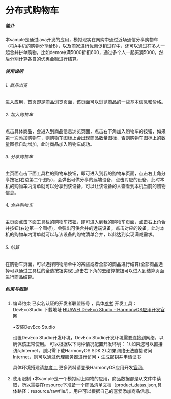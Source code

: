 # 分布式购物车

##### 简介

​       本sample是通过java开发的应用，模拟现实在网购中通过近场通信分享购物车（将A手机的购物分享给B），以及商家进行优惠促销过程中，还可以通过在多人一起合并拼单购物，比如demo中满5000折扣600，通过多个人一起买满5000，然后分别计算各自的优惠金额进行结算。

##### 使用说明

######  1. 商品浏览

​       进入应用，首页即是商品浏览页面，该页面可以浏览商品的一些基本信息和价格。

###### 2. 加入购物车

​       点击具体商品，会进入到商品信息浏览页面，点击右下角加入购物车的按钮，如果第一次添加购物车，则购物车图标上会出现商品数量图标，否则购物车图标上的数量图标自动增加，此时商品加入购物车成功。

###### 3. 分享购物车

​       主页面点击下面工具栏的购物车按钮，即可进入到我的购物车页面，点击右上角分享按钮(右边第二个图标)，会弹出可供分享的远端设备，点击对应的设备，此时本机的购物车内清单就可以分享到该设备，可以让该设备的人查看到本机当前的购物信息。

###### 4. 合并购物车

​       主页面点击下面工具栏的购物车按钮，即可进入到我的购物车页面，点击右上角合并按钮(右边第一个图标)，会弹出可供合并的远端设备，点击对应的设备，此时本机的购物车内清单就可以与该设备的购物清单合并，以此达到实现满减需求。

###### 5. 结算

​       在购物车页面，可以选择购物清单中的某些或者全部的商品进行结算(全部商品选择可以通过工具栏的全选按钮实现),点击右下角的去结算按钮可以进入到结算页面进行商品结算。

##### 约束与限制

1. 编译约束
   已实名认证的开发者联盟账号 ，具体[参考](https://developer.huawei.com/consumer/cn/ )
   开发工具：DevEcoStudio 下载地址 [HUAWEI DevEco Studio - HarmonyOS应用开发官网](https://developer.harmonyos.com/cn/develop/deveco-studio#download) 

   •安装DevEco Studio 

   设置DevEco Studio开发环境，DevEco Studio开发环境需要连接到网络，以确保该正常使用。
   可以根据以下两种情况配置开发环境：
           1).如果您可以直接访问Internet，则只需下载HarmonyOS SDK 
           2).如果网络无法直接访问Internet，则可以通过代理服务器进行访问 • 生成密钥并申请证书 

   具体环境搭建请[参考：](https://developer.harmonyos.com/cn/docs/documentation/doc-guides/installation_process-0000001071425528) 
   更多资料请登录HarmonyOS应用开发[官网:](https://developer.harmonyos.com/cn/)

2. 使用限制
   •本sample是一个模拟网上购物的应用，商品数据都是从文件中读取，所以需要在resource下准备一个商品清单文档（product_datas.json,具体路径：resource/rawfile/）。用户可以根据自己的喜爱添加商品信息。

   